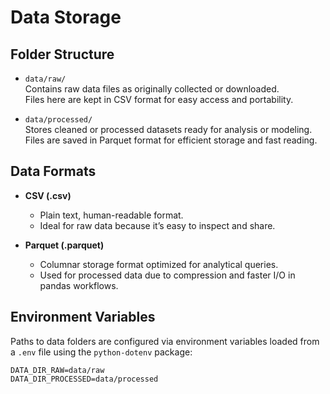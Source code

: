# Data Storage

## Folder Structure

- `data/raw/`  
  Contains raw data files as originally collected or downloaded.  
  Files here are kept in CSV format for easy access and portability.

- `data/processed/`  
  Stores cleaned or processed datasets ready for analysis or modeling.  
  Files are saved in Parquet format for efficient storage and fast reading.

## Data Formats

- **CSV (.csv)**  
  - Plain text, human-readable format.  
  - Ideal for raw data because it’s easy to inspect and share.

- **Parquet (.parquet)**  
  - Columnar storage format optimized for analytical queries.  
  - Used for processed data due to compression and faster I/O in pandas workflows.

## Environment Variables

Paths to data folders are configured via environment variables loaded from a `.env` file using the `python-dotenv` package:

```env
DATA_DIR_RAW=data/raw
DATA_DIR_PROCESSED=data/processed
